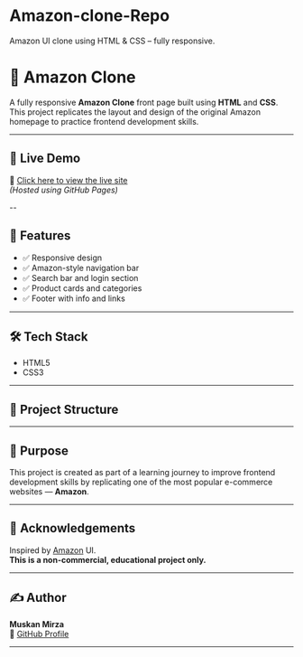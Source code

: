 # Amazon-clone-Repo
Amazon UI clone using HTML &amp; CSS – fully responsive.

# 🛒 Amazon Clone

A fully responsive **Amazon Clone** front page built using **HTML** and **CSS**.  
This project replicates the layout and design of the original Amazon homepage to practice frontend development skills.

---

## 🚀 Live Demo

🔗 [Click here to view the live site](https://muskanmirza2004.github.io/Amazon-clone-Repo/)  
*(Hosted using GitHub Pages)*

--

## 📁 Features

- ✅ Responsive design  
- ✅ Amazon-style navigation bar  
- ✅ Search bar and login section  
- ✅ Product cards and categories  
- ✅ Footer with info and links  

---

## 🛠️ Tech Stack

- HTML5  
- CSS3  

---

## 📂 Project Structure


---

## 🎯 Purpose

This project is created as part of a learning journey to improve frontend development skills by replicating one of the most popular e-commerce websites — **Amazon**.

---

## 🙌 Acknowledgements

Inspired by [Amazon](https://www.amazon.in) UI.  
**This is a non-commercial, educational project only.**

---

## ✍️ Author

**Muskan Mirza**  
🔗 [GitHub Profile](https://github.com/Muskanmirza2004/Amazon-clone-Repo.git)

---

